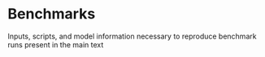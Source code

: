 # Benchmarks 
Inputs, scripts, and model information necessary to reproduce benchmark runs present in the main text 
